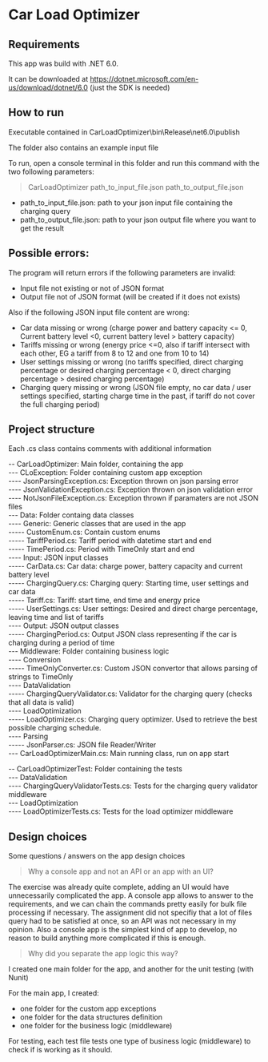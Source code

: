 # Car Load Optimizer

## Requirements

This app was build with .NET 6.0. 

It can be downloaded at https://dotnet.microsoft.com/en-us/download/dotnet/6.0 (just the SDK is needed)

## How to run

Executable contained in CarLoadOptimizer\bin\Release\net6.0\publish

The folder also contains an example input file

To run, open a console terminal in this folder and run this command with the two following parameters:
> CarLoadOptimizer path_to_input_file.json path_to_output_file.json
- path_to_input_file.json: path to your json input file containing the charging query
- path_to_output_file.json: path to your json output file where you want to get the result

## Possible errors:

The program will return errors if the following parameters are invalid:
- Input file not existing or not of JSON format
- Output file not of JSON format (will be created if it does not exists)

Also if the following JSON input file content are wrong:
- Car data missing or wrong (charge power and battery capacity <= 0, Current battery level <0, current battery level > battery capacity)
- Tariffs missing or wrong (energy price <=0, also if tariff intersect with each other, EG a tariff from 8 to 12 and one from 10 to 14)
- User settings missing or wrong (no tariffs specified, direct charging percentage or desired charging percentage < 0, direct charging percentage > desired charging percentage)
- Charging query missing or wrong (JSON file empty, no car data / user settings specified, starting charge time in the past, if tariff do not cover the full charging period)

## Project structure

Each .cs class contains comments with additional information

-- CarLoadOptimizer: Main folder, containing the app  
--- CLoException: Folder containing custom app exception  
---- JsonParsingException.cs: Exception thrown on json parsing error  
---- JsonValidationException.cs: Exception thrown on json validation error  
---- NotJsonFileException.cs: Exception thrown if paramaters are not JSON files  
--- Data: Folder containg data classes  
---- Generic: Generic classes that are used in the app  
----- CustomEnum.cs: Contain custom enums  
----- TariffPeriod.cs: Tariff period with datetime start and end  
----- TimePeriod.cs: Period with TimeOnly start and end  
---- Input: JSON input classes  
----- CarData.cs: Car data: charge power, battery capacity and current battery level  
----- ChargingQuery.cs: Charging query: Starting time, user settings and car data  
----- Tariff.cs: Tariff: start time, end time and energy price  
----- UserSettings.cs: User settings: Desired and direct charge percentage, leaving time and list of tariffs  
---- Output: JSON output classes  
----- ChargingPeriod.cs: Output JSON class representing if the car is charging during a period of time  
--- Middleware: Folder containing business logic  
---- Conversion  
----- TimeOnlyConverter.cs: Custom JSON convertor that allows parsing of strings to TimeOnly  
---- DataValidation  
----- ChargingQueryValidator.cs: Validator for the charging query (checks that all data is valid)  
---- LoadOptimization  
----- LoadOptimizer.cs: Charging query optimizer. Used to retrieve the best possible charging schedule.  
---- Parsing  
----- JsonParser.cs: JSON file Reader/Writer  
--- CarLoadOptimizerMain.cs: Main running class, run on app start  

-- CarLoadOptimizerTest: Folder containing the tests  
--- DataValidation  
---- ChargingQueryValidatorTests.cs: Tests for the charging query validator middleware  
--- LoadOptimization  
---- LoadOptimizerTests.cs: Tests for the load optimizer middleware  

## Design choices
Some questions / answers on the app design choices

> Why a console app and not an API or an app with an UI?

The exercise was already quite complete, adding an UI would have unnecessarily complicated the app. 
A console app allows to answer to the requirements, and we can chain the commands pretty easily for bulk file processing if necessary.
The assignment did not specifiy that a lot of files query had to be satisfied at once, so an API was not necessary in my opinion.
Also a console app is the simplest kind of app to develop, no reason to build anything more complicated if this is enough.

> Why did you separate the app logic this way?

I created one main folder for the app, and another for the unit testing (with Nunit)

For the main app, I created:
- one folder for the custom app exceptions
- one folder for the data structures definition
- one folder for the business logic (middleware)

For testing, each test file tests one type of business logic (middleware) to check if is working as it should.
